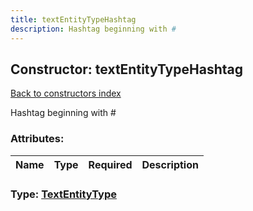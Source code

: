 ```yaml
---
title: textEntityTypeHashtag
description: Hashtag beginning with #
---
```

## Constructor: textEntityTypeHashtag  
[Back to constructors index](index.md)



Hashtag beginning with #

### Attributes:

| Name     |    Type       | Required | Description |
|----------|---------------|----------|-------------|



### Type: [TextEntityType](../types/TextEntityType.md)


